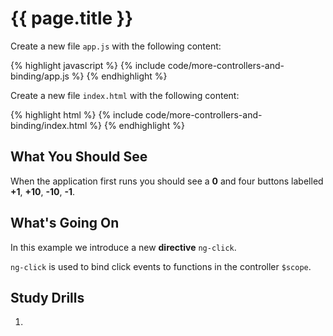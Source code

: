# {{ page.title }}

Create a new file `app.js` with the following content:

{% highlight javascript %}
{% include code/more-controllers-and-binding/app.js %}
{% endhighlight %}

Create a new file `index.html` with the following content:

{% highlight html %}
{% include code/more-controllers-and-binding/index.html %}
{% endhighlight %}

## What You Should See

When the application first runs you should see a **0** and four buttons
labelled **+1**, **+10**, **-10**, **-1**.

## What's Going On

In this example we introduce a new **directive** `ng-click`.

`ng-click` is used to bind click events to functions in the controller
`$scope`.

## Study Drills

1. 

